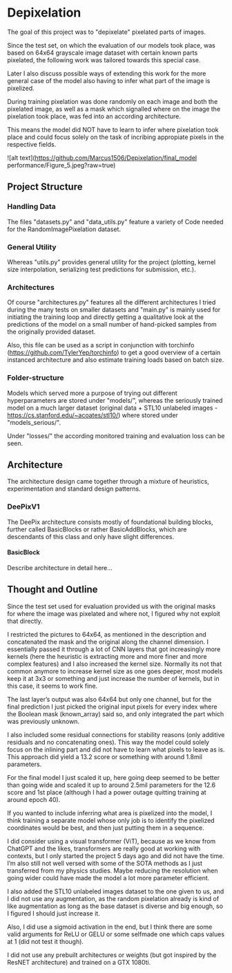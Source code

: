 # Depixelation
The goal of this project was to "depixelate" pixelated parts of images.

Since the test set, on which the evaluation of our models took place, was based on 64x64 grayscale image
dataset with certain known parts pixelated, the following work was tailored towards this special case.

Later I also discuss possible ways of extending this work for the more general case of the model
also having to infer what part of the image is pixelized.

During training pixelation was done randomly on each image and both the pixelated image, as well as a
mask which signalled where on the image the pixelation took place, was fed into an according architecture.

This means the model did NOT have to learn to infer where pixelation took place and could focus solely on
the task of incribing appropiate pixels in the respective fields.

![alt text](https://github.com/Marcus1506/Depixelation/final_model performance/Figure_5.jpeg?raw=true)

## Project Structure
### Handling Data
The files "datasets.py" and "data_utils.py" feature a variety of Code needed for the RandomImagePixelation
dataset.

### General Utility
Whereas "utils.py" provides general utility for the project (plotting, kernel size interpolation,
serializing test predictions for submission, etc.).

### Architectures
Of course "architectures.py" features all the different architectures I tried during the many tests on
smaller datasets and "main.py" is mainly used for initiating the training loop and directly getting a
qualitative look at the predictions of the model on a small number of hand-picked samples from the
originally provided dataset.

Also, this file can be used as a script in conjunction with torchinfo (https://github.com/TylerYep/torchinfo)
to get a good overview of a certain instanced architecture and also estimate training loads based on batch
size.

### Folder-structure
Models which served more a purpose of trying out different hyperparameters are stored under "models/", whereas
the seriously trained model on a much larger dataset (original data + STL10 unlabeled images - 
https://cs.stanford.edu/~acoates/stl10/) where stored under "models_serious/".

Under "losses/" the according monitored training and evaluation loss can be seen.

## Architecture
The architecture design came together through a mixture of heuristics, experimentation and standard design patterns.

### DeePixV1
The DeePix architecture consists mostly of foundational building blocks, further called BasicBlocks or rather BasicAddBlocks,
which are descendants of this class and only have slight differences.

#### BasicBlock

Describe architecture in detail here...

## Thought and Outline

Since the test set used for evaluation provided us with the original masks for where the image was pixelated and where not, I figured why not exploit that directly.

I restricted the pictures to 64x64, as mentioned in the description and concatenated the mask and the original along the channel dimension. I essentially passed it through a lot of CNN layers that got increasingly more kernels (here the heuristic is extracting more and more finer and more complex features) and I also increased the kernel size. Normally its not that common anymore to increase kernel size as one goes deeper, most models keep it at 3x3 or something and just increase the number of kernels, but in this case, it seems to work fine.

The last layer’s output was also 64x64 but only one channel, but for the final prediction I just picked the original input pixels for every index where the Boolean mask (known_array) said so, and only integrated the part which was previously unknown.

I also included some residual connections for stability reasons (only additive residuals and no concatenating ones). This way the model could solely focus on the inlining part and did not have to learn what pixels to leave as is. This approach did yield a 13.2 score or something with around 1.8mil parameters.

For the final model I just scaled it up, here going deep seemed to be better than going wide and scaled it up to around 2.5mil parameters for the 12.6 score and 1st place (although I had a power outage quitting training at around epoch 40).

If you wanted to include inferring what area is pixelized into the model, I think training a separate model whose only job is to identify the pixelized coordinates would be best, and then just putting them in a sequence.

I did consider using a visual transformer (ViT), because as we know from ChatGPT and the likes, transformers are really good at working with contexts, but I only started the project 5 days ago and did not have the time. I’m also still not well versed with some of the SOTA methods as I just transferred from my physics studies. Maybe reducing the resolution when going wider could have made the model a lot more parameter efficient.

I also added the STL10 unlabeled images dataset to the one given to us, and I did not use any augmentation, as the random pixelation already is kind of like augmentation as long as the base dataset is diverse and big enough, so I figured I should just increase it.

Also, I did use a sigmoid activation in the end, but I think there are some valid arguments for ReLU or GELU or some selfmade one which caps values at 1 (did not test it though).

I did not use any prebuilt architectures or weights (but got inspired by the ResNET architecture) and trained on a GTX 1080ti.
